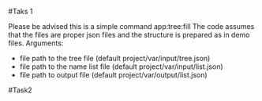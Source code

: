 #Taks 1

Please be advised this is a simple command app:tree:fill
The code assumes that the files are proper json files and the structure is prepared as in demo files.
Arguments: 
 - file path to the tree file (default project/var/input/tree.json)
 - file path to the name list file (default project/var/input/list.json)
 - file path to output file (default project/var/output/list.json)
 
 
#Task2

